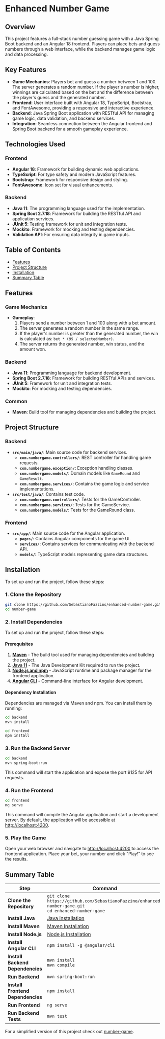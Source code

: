 # Enhanced Number Game

## Overview

This project features a full-stack number guessing game with a Java Spring Boot backend and an Angular 18 frontend. Players can place bets and guess numbers through a web interface, while the backend manages game logic and data processing.

## Key Features

- **Game Mechanics**: Players bet and guess a number between 1 and 100. The server generates a random number. If the player's number is higher, winnings are calculated based on the bet and the difference between the player's guess and the generated number.
- **Frontend**: User interface built with Angular 18, TypeScript, Bootstrap, and FontAwesome, providing a responsive and interactive experience.
- **Backend**: Java Spring Boot application with RESTful API for managing game logic, data validation, and backend services.
- **Integration**: Seamless connection between the Angular frontend and Spring Boot backend for a smooth gameplay experience.

## Technologies Used

### Frontend
- **Angular 18**: Framework for building dynamic web applications.
- **TypeScript**: For type safety and modern JavaScript features.
- **Bootstrap**: Framework for responsive design and styling.
- **FontAwesome**: Icon set for visual enhancements.

### Backend
- **Java 11**: The programming language used for the implementation.
- **Spring Boot 2.7.18**: Framework for building the RESTful API and application services.
- **JUnit 5**: Testing framework for unit and integration tests.
- **Mockito**: Framework for mocking and testing dependencies.
- **Validation API**: For ensuring data integrity in game inputs.

## Table of Contents

- [Features](#features)
- [Project Structure](#project-structure)
- [Installation](#installation)
- [Summary Table](#summary-table)

## Features

### Game Mechanics
- **Gameplay**:
  1. Players send a number between 1 and 100 along with a bet amount.
  2. The server generates a random number in the same range.
  3. If the player's number is greater than the generated number, the win is calculated as: `bet * (99 / selectedNumber)`.
  4. The server returns the generated number, win status, and the amount won.

### Backend
- **Java 11**: Programming language for backend development.
- **Spring Boot 2.7.18**: Framework for building RESTful APIs and services.
- **JUnit 5**: Framework for unit and integration tests.
- **Mockito**: For mocking and testing dependencies.

### Common
- **Maven**: Build tool for managing dependencies and building the project.

## Project Structure

### Backend

- **`src/main/java/`**: Main source code for backend services.
    - **`com.numbergame.controllers/`**: REST controller for handling game requests.
    - **`com.numbergame.exception/`**: Exception handling classes.
    - **`com.numbergame.models/`**: Domain models like `GameRound` and `GameResult`.
    - **`com.numbergame.services/`**: Contains the game logic and service implementations.
- **`src/test/java/`**: Contains test code.
    - **`com.numbergame.controllers/`**: Tests for the GameController.
    - **`com.numbergame.services/`**: Tests for the GameService.
    - **`com.numbergame.models/`**: Tests for the GameRound class.

### Frontend

- **`src/app/`**: Main source code for the Angular application.
    - **`pages/`**: Contains Angular components for the game UI.
    - **`services/`**: Contains services for communicating with the backend API.
    - **`models/`**: TypeScript models representing game data structures.

## Installation

To set up and run the project, follow these steps:

### 1. Clone the Repository

```sh
git clone https://github.com/SebastianoFazzino/enhanced-number-game.git
cd number-game
```
### 2. Install Dependencies

To set up and run the project, follow these steps:

#### Prerequisites

1. **[Maven](https://maven.apache.org/)** - The build tool used for managing dependencies and building the project.
2. **[Java 11](https://www.oracle.com/java/technologies/javase-jdk11-downloads.html)** - The Java Development Kit required to run the project.
3. **[Node.js and npm](https://nodejs.org/)** - JavaScript runtime and package manager for the frontend application.
4. **[Angular CLI](https://angular.io/cli)** - Command-line interface for Angular development.

#### Dependency Installation

Dependencies are managed via Maven and npm. You can install them by running:

```sh
cd backend
mvn install
```

```sh
cd frontend
npm install
```

### 3. Run the Backend Server

```sh
cd backend
mvn spring-boot:run
```

This command will start the application and expose the port 9125 for API requests.

### 4. Run the Frontend

```sh
cd frontend
ng serve
```

This command will compile the Angular application and start a development server. By default, the application will be accessible at [http://localhost:4200](http://localhost:4200).

### 5. Play the Game

Open your web browser and navigate to [http://localhost:4200](http://localhost:4200) to access the frontend application. Place your bet, your number and click "Play!" to see the results.


## Summary Table

| Step                              | Command                                                                                                |
|-----------------------------------|--------------------------------------------------------------------------------------------------------|
| **Clone the Repository**          | `git clone https://github.com/SebastianoFazzino/enhanced-number-game.git`<br>`cd enhanced-number-game` |
| **Install Java**                  | [Java Installation](https://www.oracle.com/java/technologies/javase-jdk11-downloads.html)              |
| **Install Maven**                 | [Maven Installation](https://maven.apache.org/install.html)                                            |
| **Install Node.js**               | [Node.js Installation](https://nodejs.org/en/download/)                                                |
| **Install Angular CLI**           | `npm install -g @angular/cli`                                                                          |
| **Install Backend Dependencies**  | `mvn install`<br>`mvn compile`                                                                         |
| **Run Backend**                   | `mvn spring-boot:run`                                                                                  |
| **Install Frontend Dependencies** | `npm install`                                                                                          |
| **Run Frontend**                  | `ng serve`                                                                                             |
| **Run Backend Tests**             | `mvn test`                                                                                             |


For a simplified version of this project check out [number-game](https://github.com/SebastianoFazzino/number-game.git).

